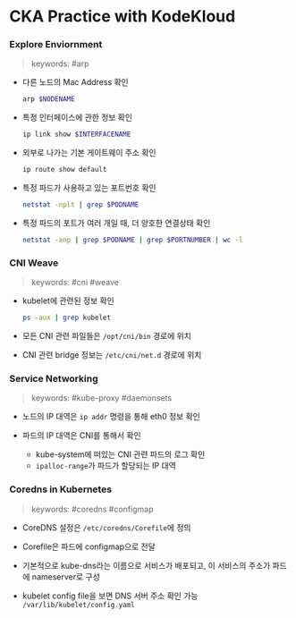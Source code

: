 # CKA Practice with KodeKloud
### Explore Enviornment
> keywords: #arp 

- 다른 노드의 Mac Address 확인
    ```bash
    arp $NODENAME
    ```

- 특정 인터페이스에 관한 정보 확인
    ```bash
    ip link show $INTERFACENAME
    ```

- 외부로 나가는 기본 게이트웨이 주소 확인
    ```bash
    ip route show default
    ```

- 특정 파드가 사용하고 있는 포트번호 확인
    ```bash
    netstat -nplt | grep $PODNAME
    ```

- 특정 파드의 포트가 여러 개일 때, 더 양호한 연결상태 확인
    ```bash
    netstat -anp | grep $PODNAME | grep $PORTNUMBER | wc -l
    ```

### CNI Weave
> keywords: #cni #weave

- kubelet에 관련된 정보 확인
    ```bash
    ps -aux | grep kubelet
    ```

- 모든 CNI 관련 파일들은 `/opt/cni/bin` 경로에 위치

- CNI 관련 bridge 정보는 `/etc/cni/net.d` 경로에 위치

### Service Networking
> keywords: #kube-proxy #daemonsets

- 노드의 IP 대역은 `ip addr` 명령을 통해 eth0 정보 확인

- 파드의 IP 대역은 CNI를 통해서 확인
    - kube-system에 떠있는 CNI 관련 파드의 로그 확인
    - `ipalloc-range`가 파드가 할당되는 IP 대역

### Coredns in Kubernetes
> keywords: #coredns #configmap

- CoreDNS 설정은 `/etc/coredns/Corefile`에 정의

- Corefile은 파드에 configmap으로 전달

- 기본적으로 kube-dns라는 이름으로 서비스가 배포되고, 이 서비스의 주소가 파드에 nameserver로 구성

- kubelet config file을 보면 DNS 서버 주소 확인 가능 `/var/lib/kubelet/config.yaml`
